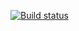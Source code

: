 [![Build status](https://ci.appveyor.com/api/projects/status/77kcliqc0fm6bw6x?svg=true)](https://ci.appveyor.com/project/Toha21/selenide)